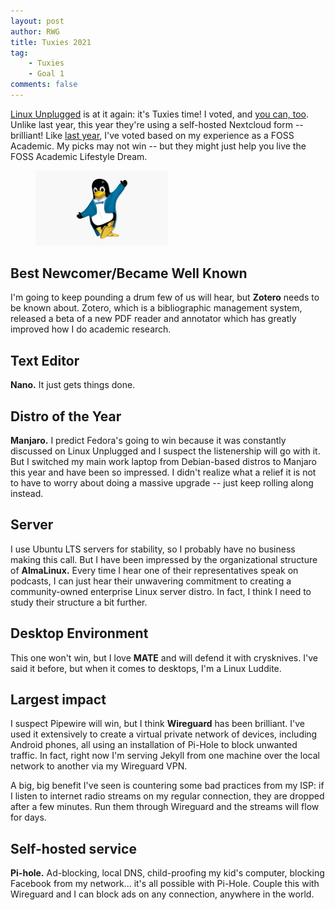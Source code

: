 ```yaml
---
layout: post
author: RWG
title: Tuxies 2021
tag:
    - Tuxies
    - Goal 1
comments: false
---
```

[Linux Unplugged](https://linuxunplugged.com/) is at it again: it's Tuxies time! I voted, and [you can, too](https://tuxies.party). Unlike last year, this year they're using a self-hosted Nextcloud form -- brilliant! Like [last year](2020/12/10/The-Tuxies-Academic-Style.html), I've voted based on my experience as a FOSS Academic. My picks may not win -- but they might just help you live the FOSS Academic Lifestyle Dream.

<figure>
    <img src="/assets/images/tuxintux.jpg" alt="Tux the Penguin Wearing a Tuxedo" title="Tux the Penguin Wearing a Tuxedo" width="50%">
</figure>

<!-- more -->


Best Newcomer/Became Well Known
-------------------------------
I'm going to keep pounding a drum few of us will hear, but **Zotero** needs to be known about. Zotero, which is a bibliographic management system, released a beta of a new PDF reader and annotator which has greatly improved how I do academic research. 

Text Editor
-----------
**Nano.** It just gets things done.

Distro of the Year
------------------ 
**Manjaro.** I predict Fedora's going to win because it was constantly discussed on Linux Unplugged and I suspect the listenership will go with it. But I switched my main work laptop from Debian-based distros to Manjaro this year and have been so impressed. I didn't realize what a relief it is not to have to worry about doing a massive upgrade -- just keep rolling along instead. 

Server
------ 
I use Ubuntu LTS servers for stability, so I probably have no business making this call. But I have been impressed by the organizational structure of **AlmaLinux.** Every time I hear one of their representatives speak on podcasts, I can just hear their unwavering commitment to creating a community-owned enterprise Linux server distro. In fact, I think I need to study their structure a bit further.

Desktop Environment
-------------------
This one won't win, but I love **MATE** and will defend it with crysknives. I've said it before, but when it comes to desktops, I'm a Linux Luddite.

Largest impact
---------------
I suspect Pipewire will win, but I think **Wireguard** has been brilliant. I've used it extensively to create a virtual private network of devices, including Android phones, all using an installation of Pi-Hole to block unwanted traffic. In fact, right now I'm serving Jekyll from one machine over the local network to another via my Wireguard VPN.

A big, big benefit I've seen is countering some bad practices from my ISP: if I listen to internet radio streams on my regular connection, they are dropped after a few minutes. Run them through Wireguard and the streams will flow for days. 

Self-hosted service 
-------------------
**Pi-hole.** Ad-blocking, local DNS, child-proofing my kid's computer, blocking Facebook from my network... it's all possible with Pi-Hole. Couple this with Wireguard and I can block ads on any connection, anywhere in the world. 
